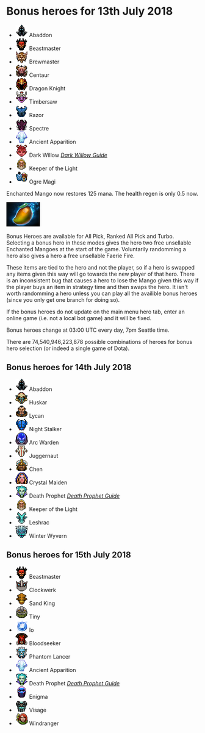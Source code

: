 # Bonus heroes for 13th July 2018

[//]: # (List bonus heroes here, use /images/miniheroes/heroname for picture)

- ![Abaddon](/images/miniheroes/abaddon.png) Abaddon
- ![Beastmaster](/images/miniheroes/beastmaster.png) Beastmaster
- ![Brew](/images/miniheroes/brewmaster.png) Brewmaster
- ![Centaur](/images/miniheroes/centaur.png) Centaur
- ![DK](/images/miniheroes/dragon_knight.png) Dragon Knight
- ![Timber](/images/miniheroes/shredder.png) Timbersaw
- ![Razor](/images/miniheroes/razor.png) Razor
- ![Spectre](/images/miniheroes/spectre.png) Spectre
- ![AA](/images/miniheroes/ancient_apparition.png) Ancient Apparition
- ![Willow](/images/miniheroes/dark_willow.png) Dark Willow [*Dark Willow Guide*](https://steamcommunity.com/sharedfiles/filedetails/?id=1189494162)
- ![KOTL](/images/miniheroes/keeper_of_the_light.png) Keeper of the Light
- ![Ogre](/images/miniheroes/ogre_magi.png) Ogre Magi

Enchanted Mango now restores 125 mana. The health regen is only 0.5 now.

![Enchanted Mango image](/images/miniheroes/enchanted_mango.png)

Bonus Heroes are available for All Pick, Ranked All Pick and Turbo. Selecting a bonus hero in these modes gives the hero two free unsellable Enchanted Mangoes at the start of the game. Voluntarily randomming a hero also gives a hero a free unsellable Faerie Fire.

These items are tied to the hero and not the player, so if a hero is swapped any items given this way will go towards the new player of that hero. There is an inconsistent bug that causes a hero to lose the Mango given this way if the player buys an item in strategy time and then swaps the hero. It isn't worth randomming a hero unless you can play all the availible bonus heroes (since you only get one branch for doing so).

If the bonus heroes do not update on the main menu hero tab, enter an online game (i.e. not a local bot game) and it will be fixed.

Bonus heroes change at 03:00 UTC every day, 7pm Seattle time.

There are 74,540,946,223,878 possible combinations of heroes for bonus hero selection (or indeed a single game of Dota).

## Bonus heroes for 14th July 2018

- ![Abaddon](/images/miniheroes/abaddon.png) Abaddon
- ![Huskar](/images/miniheroes/huskar.png) Huskar
- ![Lycan](/images/miniheroes/lycan.png) Lycan
- ![NS](/images/miniheroes/night_stalker.png) Night Stalker
- ![ArcW](/images/miniheroes/arc_warden.png) Arc Warden
- ![Jugg](/images/miniheroes/juggernaut.png) Juggernaut
- ![Chen](/images/miniheroes/chen.png) Chen
- ![CM](/images/miniheroes/crystal_maiden.png) Crystal Maiden
- ![DP](/images/miniheroes/death_prophet.png) Death Prophet [*Death Prophet Guide*](https://steamcommunity.com/sharedfiles/filedetails/?id=1439026485)
- ![KOTL](/images/miniheroes/keeper_of_the_light.png) Keeper of the Light
- ![Lesh](/images/miniheroes/leshrac.png) Leshrac
- ![WW](/images/miniheroes/winter_wyvern.png) Winter Wyvern

## Bonus heroes for 15th July 2018

- ![BM](/images/miniheroes/beastmaster.png) Beastmaster
- ![Clock](/images/miniheroes/rattletrap.png) Clockwerk
- ![SK](/images/miniheroes/sand_king.png) Sand King
- ![Tiny](/images/miniheroes/tiny.png) Tiny
- ![Io](/images/miniheroes/wisp.png) Io
- ![Seeker](/images/miniheroes/bloodseeker.png) Bloodseeker
- ![PL](/images/miniheroes/phantom_lancer.png) Phantom Lancer
- ![AA](/images/miniheroes/ancient_apparition.png) Ancient Apparition
- ![DP](/images/miniheroes/death_prophet.png) Death Prophet [*Death Prophet Guide*](https://steamcommunity.com/sharedfiles/filedetails/?id=1439026485)
- ![Enigma](/images/miniheroes/enigma.png) Enigma
- ![Visage](/images/miniheroes/visage.png) Visage
- ![Wind](/images/miniheroes/windrunner.png) Windranger

